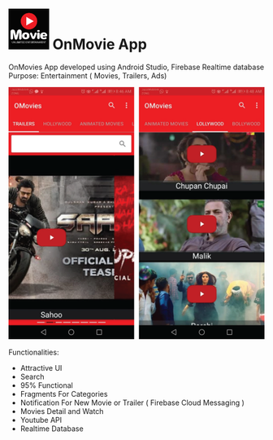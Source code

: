 # <img src="omoviesi.png" width="80" height="80"/> OnMovie App

OnMovies App developed using Android Studio, Firebase Realtime database Purpose: Entertainment ( Movies, Trailers, Ads)

<img src="Asset 1.png" />


Functionalities:
- Attractive UI
- Search
- 95% Functional
- Fragments For Categories
- Notification For New Movie or Trailer ( Firebase Cloud Messaging )
- Movies Detail and Watch
- Youtube API
- Realtime Database
